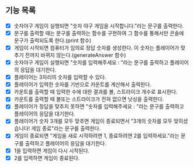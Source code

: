 ## 기능 목록

- [x] 숫자야구 게임이 실행되면 "숫자 야구 게임을 시작합니다."라는 문구를 출력한다.
- [x] 문구를 출력할 때는 문구를 출력하는 함수를 구현하여 그 함수를 통해서만 콘솔에 문구가 출력되도록 한다.(print 함수)
- [x] 게임이 시작되면 컴퓨터가 임의로 정답 숫자를 생성한다. 이 숫자는 플레이어가 맞추기 전까지 바뀌지 않는다.(generateAnswer 함수)
- [x] 숫자야구 게임이 실행되면 "숫자를 입력해주세요 : "라는 문구를 출력하고 플레이어의 응답을 대기한다.
- [x] 플레이어는 3자리의 숫자를 입력할 수 있다.
- [x] 플레이어가 입력한 숫자를 기반으로 카운트를 계산해서 출력한다.
- [x] 카운트를 출력할 때 입력한 수에 대한 결과를 볼, 스트라이크 개수로 표시한다.
- [x] 카운트를 출력할 때 볼또는 스트라이크가 전혀 없으면 낫싱을 출력한다.
- [x] 플레이어가 정답을 맞추지 못하면 "숫자를 입력해주세요 : "라는 문구를 출력하고 플레이어의 응답을 대기한다.
- [x] 플레이어가 숫자 3개를 모두 맞추면 게임이 종료되면서 "3개의 숫자를 모두 맞히셨습니다! 게임 종료"라는 문구를 출력한다.
- [x] 게임이 종료되면 "게임을 새로 시작하려면 1, 종료하려면 2를 입력하세요."라는 문구를 출력하고 플레이어의 응답을 대기한다.
- [x] 1을 입력하면 게임이 다시 시작된다.
- [x] 2를 입력하면 게임이 종료된다.
